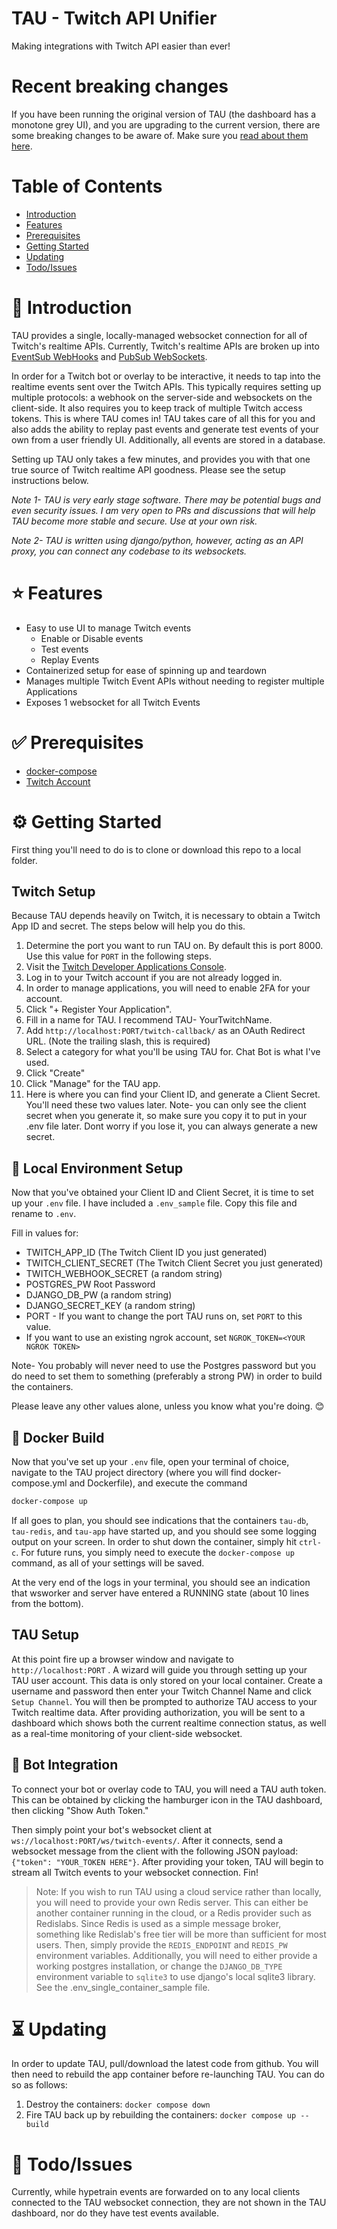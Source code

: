 # TAU - Twitch API Unifier

Making integrations with Twitch API easier than ever!

# Recent breaking changes

If you have been running the original version of TAU (the dashboard has a monotone grey UI), and you are upgrading to the current version, there are some breaking changes to be aware of. Make sure you [read about them here](docs/new_tau_changes.md).

# Table of Contents

- [Introduction](#Introduction)
- [Features](#Features)
- [Prerequisites](#Prerequisites)
- [Getting Started](#Getting-Started)
- [Updating](#Updating)
- [Todo/Issues](#Todo/Issues)

# :microphone: Introduction

TAU provides a single, locally-managed websocket connection for
all of Twitch's realtime APIs. Currently, Twitch's realtime
APIs are broken up into [EventSub WebHooks](https://dev.twitch.tv/docs/eventsub) and [PubSub WebSockets](https://dev.twitch.tv/docs/pubsub).

In order for a Twitch bot or overlay to be interactive, it needs to tap into the realtime events sent over the Twitch APIs. This typically requires setting up multiple protocols: a webhook on the server-side and websockets on the client-side. It also requires you to keep track of multiple Twitch access tokens. This is where TAU comes in! TAU takes care of all
this for you and also adds the ability to replay past events and generate
test events of your own from a user friendly UI. Additionally, all events are stored in a
database.

Setting up TAU only takes a few minutes, and provides you with that
one true source of Twitch realtime API goodness. Please see the
setup instructions below.

_Note 1- TAU is very early stage software. There may be potential bugs
and even security issues. I am very open to PRs and discussions that
will help TAU become more stable and secure. Use at your own risk._

_Note 2- TAU is written using django/python, however, acting as an
API proxy, you can connect any codebase to its websockets._

# :star: Features

- Easy to use UI to manage Twitch events
  - Enable or Disable events
  - Test events
  - Replay Events
- Containerized setup for ease of spinning up and teardown
- Manages multiple Twitch Event APIs without needing to register multiple Applications
- Exposes 1 websocket for all Twitch Events

# :white_check_mark: Prerequisites

- [docker-compose](https://docs.docker.com/compose/install/)
- [Twitch Account](https://twitch.tv)

# :gear: Getting Started

First thing you'll need to do is to clone or download this repo to a local folder.

## Twitch Setup

Because TAU depends heavily on Twitch, it is necessary to obtain a Twitch App ID and
secret. The steps below will help you do this.

1. Determine the port you want to run TAU on. By default this is port 8000. Use this value for `PORT` in the following steps.
1. Visit the [Twitch Developer Applications Console](https://dev.twitch.tv/console/apps).
1. Log in to your Twitch account if you are not already logged in.
1. In order to manage applications, you will need to enable 2FA for your account.
1. Click "+ Register Your Application".
1. Fill in a name for TAU. I recommend TAU- YourTwitchName.
1. Add `http://localhost:PORT/twitch-callback/` as an OAuth Redirect URL. (Note the trailing slash, this is required)
1. Select a category for what you'll be using TAU for. Chat Bot is what I've used.
1. Click "Create"
1. Click "Manage" for the TAU app.
1. Here is where you can find your Client ID, and generate a Client Secret. You'll need these two values later. Note- you can only see the client secret when you generate it, so make sure you copy it to put in your .env file later. Dont worry if you lose it, you can always generate a new secret.

## :house_with_garden: Local Environment Setup

Now that you've obtained your Client ID and Client Secret, it is time to set up your `.env` file. I have included a `.env_sample` file. Copy this file and rename to `.env`.

Fill in values for:

- TWITCH_APP_ID (The Twitch Client ID you just generated)
- TWITCH_CLIENT_SECRET (The Twitch Client Secret you just generated)
- TWITCH_WEBHOOK_SECRET (a random string)
- POSTGRES_PW Root Password
- DJANGO_DB_PW (a random string)
- DJANGO_SECRET_KEY (a random string)
- PORT - If you want to change the port TAU runs on, set `PORT` to this value.
- If you want to use an existing ngrok account, set `NGROK_TOKEN=<YOUR NGROK TOKEN>`

Note- You probably will never need to use the Postgres password but you do need to set them to something (preferably a strong PW) in order to build the containers.

Please leave any other values alone, unless you know what you're doing. 😊

## :whale: Docker Build

Now that you've set up your `.env` file, open your terminal of choice, navigate to the TAU project directory (where you will find docker-compose.yml and Dockerfile), and execute the command

```bash
docker-compose up
```

If all goes to plan, you should see indications that the containers `tau-db`, `tau-redis`, and `tau-app` have started up, and you should see some logging output on your screen. In order to shut down the container, simply hit `ctrl-c`. For future runs, you simply need to execute the `docker-compose up` command, as all of your settings will be saved.

At the very end of the logs in your terminal, you should see an indication that wsworker and server have entered a RUNNING state (about 10 lines from the bottom).

## TAU Setup

At this point fire up a browser window and navigate to `http://localhost:PORT` . A wizard will guide you through setting up your TAU user account. This data is only stored on your local container. Create a username and password then enter your Twitch Channel Name and click `Setup Channel`. You will then be prompted to authorize TAU access to your Twitch realtime data. After providing authorization, you will be sent to a dashboard which shows both the current realtime connection status, as well as a real-time monitoring of your client-side websocket.

## :robot: Bot Integration

To connect your bot or overlay code to TAU, you will need a TAU auth token. This can be obtained by clicking the hamburger icon in the TAU dashboard, then clicking "Show Auth Token."

Then simply point your bot's websocket client at `ws://localhost:PORT/ws/twitch-events/`. After it connects, send a websocket message from the client with the following JSON payload: `{"token": "YOUR_TOKEN HERE"}`. After providing your token, TAU will begin to stream all Twitch events to your websocket connection. Fin!

> Note: If you wish to run TAU using a cloud service rather than locally, you will need to provide your own Redis server. This can either be another container running in the cloud, or a Redis provider such as Redislabs. Since Redis is used as a simple message broker, something like Redislab's free tier will be more than sufficient for most users. Then, simply provide the `REDIS_ENDPOINT` and `REDIS_PW` environment variables. Additionally, you will need to either provide a working postgres installation, or change the `DJANGO_DB_TYPE` environment variable to `sqlite3` to use django's local sqlite3 library. See the .env_single_container_sample file.

# :hourglass_flowing_sand: Updating

In order to update TAU, pull/download the latest code from github. You will then need to rebuild the app container before re-launching TAU. You can do so as follows:

1. Destroy the containers: `docker compose down`
2. Fire TAU back up by rebuilding the containers: `docker compose up --build`

# :thought_balloon: Todo/Issues

Currently, while hypetrain events are forwarded on to any local clients connected to the TAU websocket connection, they are not shown in the TAU dashboard, nor do they have test events available.

